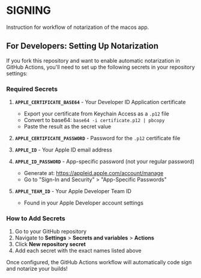 # SIGNING

Instruction for workflow of notarization of the macos app.


## For Developers: Setting Up Notarization

If you fork this repository and want to enable automatic notarization in GitHub Actions, you'll need to set up the following secrets in your repository settings:

### Required Secrets

1. **`APPLE_CERTIFICATE_BASE64`** - Your Developer ID Application certificate
   - Export your certificate from Keychain Access as a `.p12` file
   - Convert to base64: `base64 -i certificate.p12 | pbcopy`
   - Paste the result as the secret value

2. **`APPLE_CERTIFICATE_PASSWORD`** - Password for the `.p12` certificate file

3. **`APPLE_ID`** - Your Apple ID email address

4. **`APPLE_ID_PASSWORD`** - App-specific password (not your regular password)
   - Generate at: https://appleid.apple.com/account/manage
   - Go to "Sign-In and Security" > "App-Specific Passwords"

5. **`APPLE_TEAM_ID`** - Your Apple Developer Team ID
   - Found in your Apple Developer account settings

### How to Add Secrets

1. Go to your GitHub repository
2. Navigate to **Settings** > **Secrets and variables** > **Actions**
3. Click **New repository secret**
4. Add each secret with the exact names listed above

Once configured, the GitHub Actions workflow will automatically code sign and notarize your builds!